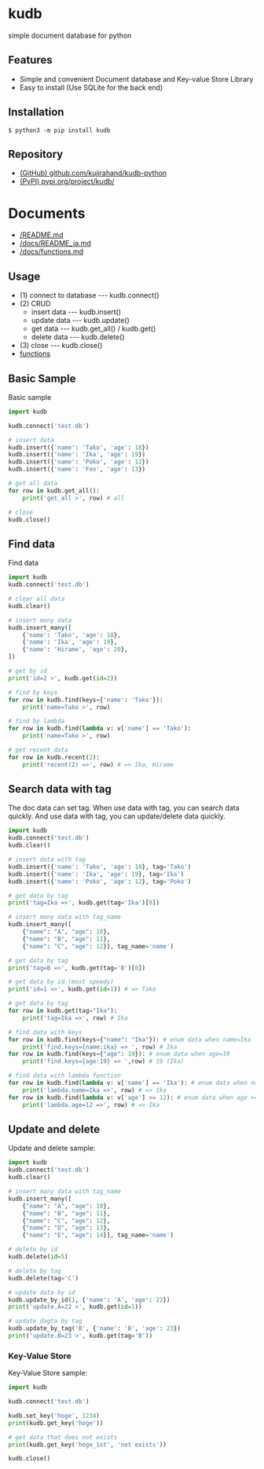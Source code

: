 # kudb

simple document database for python

## Features

- Simple and convenient Document database and Key-value Store Library
- Easy to install (Use SQLite for the back end)

## Installation

```
$ python3 -m pip install kudb
```

## Repository

- [(GitHub) github.com/kujirahand/kudb-python](https://github.com/kujirahand/kudb-python)
- [(PyPI) pypi.org/project/kudb/](https://pypi.org/project/kudb/)

# Documents

- [/README.md](https://github.com/kujirahand/kudb-python/blob/main/README.md)
- [/docs/README_ja.md](https://github.com/kujirahand/kudb-python/blob/main/docs/README_ja.md)
- [/docs/functions.md](https://github.com/kujirahand/kudb-python/blob/main/docs/functions.md)

## Usage

- (1) connect to database --- kudb.connect()
- (2) CRUD
  - insert data --- kudb.insert()
  - update data --- kudb.update()
  - get data --- kudb.get_all() / kudb.get()
  - delete data --- kudb.delete()
- (3) close --- kudb.close()
- [functions](https://github.com/kujirahand/kudb-python/blob/main/docs/functions.md)


## Basic Sample

Basic sample

```sample-basic.py
import kudb

kudb.connect('test.db')

# insert data
kudb.insert({'name': 'Tako', 'age': 18})
kudb.insert({'name': 'Ika', 'age': 19})
kudb.insert({'name': 'Poko', 'age': 12})
kudb.insert({'name': 'Foo', 'age': 13})

# get all data
for row in kudb.get_all():
    print('get_all >', row) # all

# close
kudb.close()
```

## Find data

Find data

```sample-find.py
import kudb
kudb.connect('test.db')

# clear all data
kudb.clear()

# insert many data
kudb.insert_many([
    {'name': 'Tako', 'age': 18},
    {'name': 'Ika', 'age': 19},
    {'name': 'Hirame', 'age': 20},
])

# get by id
print('id=2 >', kudb.get(id=2))

# find by keys
for row in kudb.find(keys={'name': 'Tako'}):
    print('name=Tako >', row)

# find by lambda
for row in kudb.find(lambda v: v['name'] == 'Tako'):
    print('name=Tako >', row)

# get recent data
for row in kudb.recent(2):
    print('recent(2) =>', row) # => Ika, Hirame
```

## Search data with tag

The doc data can set tag.
When use data with tag, you can search data quickly.
And use data with tag, you can update/delete data quickly.

```sample-tag.py
import kudb
kudb.connect('test.db')
kudb.clear()

# insert data with tag
kudb.insert({'name': 'Tako', 'age': 18}, tag='Tako')
kudb.insert({'name': 'Ika', 'age': 19}, tag='Ika')
kudb.insert({'name': 'Poko', 'age': 12}, tag='Poko')

# get data by tag
print('tag=Ika =>', kudb.get(tag='Ika')[0])

# insert many data with tag_name
kudb.insert_many([
    {"name": "A", "age": 10},
    {"name": "B", "age": 11},
    {"name": "C", "age": 12}], tag_name='name')

# get data by tag
print('tag=B =>', kudb.get(tag='B')[0])

# get data by id (most speedy)
print('id=1 =>', kudb.get(id=1)) # => Tako

# get data by tag
for row in kudb.get(tag="Ika"):
    print('tag=Ika =>', row) # Ika

# find data with keys
for row in kudb.find(keys={"name": "Ika"}): # enum data when name=Ika
    print('find.keys={name:ika} => ', row) # Ika
for row in kudb.find(keys={"age": 19}): # enum data when age=19
    print('find.keys={age:19} => ',row) # 19 (Ika)

# find data with lambda function
for row in kudb.find(lambda v: v['name'] == 'Ika'): # enum data when name=Ika
    print('lambda.name=Ika =>', row) # => Ika
for row in kudb.find(lambda v: v['age'] >= 12): # enum data when age >= 12
    print('lambda.age=12 =>', row) # => Ika
```

## Update and delete

Update and delete sample:

```sample-update.py
import kudb
kudb.connect('test.db')
kudb.clear()

# insert many data with tag_name
kudb.insert_many([
    {"name": "A", "age": 10},
    {"name": "B", "age": 11},
    {"name": "C", "age": 12},
    {"name": "D", "age": 13},
    {"name": "E", "age": 14}], tag_name='name')

# delete by id
kudb.delete(id=5)

# delete by tag
kudb.delete(tag='C')

# update data by id
kudb.update_by_id(1, {'name': 'A', 'age': 22})
print('update.A=22 >', kudb.get(id=1))

# update dagta by tag
kudb.update_by_tag('B', {'name': 'B', 'age': 23})
print('update.B=23 >', kudb.get(tag='B'))
```

### Key-Value Store

Key-Value Store sample:

```sample-kvs.py
import kudb

kudb.connect('test.db')

kudb.set_key('hoge', 1234)
print(kudb.get_key('hoge'))

# get data that does not exists
print(kudb.get_key('hoge_1st', 'not exists'))

kudb.close()
```


